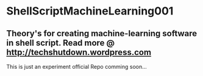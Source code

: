 # ShellScriptMachineLearning001
## Theory's for creating machine-learning software in shell script. Read more @ <a target="blank">http://techshutdown.wordpress.com</a>
This is just an experiment official Repo comming soon...
